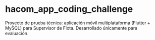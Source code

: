 # hacom_app_coding_challenge
Proyecto de prueba técnica: aplicación móvil multiplataforma (Flutter + MySQL) para Supervisor de Flota. Desarrollado únicamente para evaluación.
